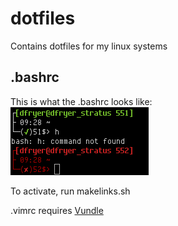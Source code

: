 # dotfiles
Contains dotfiles for my linux systems

## .bashrc
This is what the .bashrc looks like:  
![.bashrc](BashPrompt_git.png)

To activate, run makelinks.sh

.vimrc requires [Vundle](https://github.com/gmarik/Vundle.vim)
